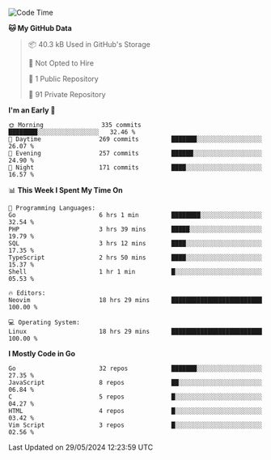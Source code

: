 
<!--START_SECTION:waka-->
![Code Time](http://img.shields.io/badge/Code%20Time-4%2C889%20hrs%209%20mins-blue)

**🐱 My GitHub Data** 

> 📦 40.3 kB Used in GitHub's Storage 
 > 
> 🚫 Not Opted to Hire
 > 
> 📜 1 Public Repository 
 > 
> 🔑 91 Private Repository 
 > 
**I'm an Early 🐤** 

```text
🌞 Morning                335 commits         ████████░░░░░░░░░░░░░░░░░   32.46 % 
🌆 Daytime                269 commits         ███████░░░░░░░░░░░░░░░░░░   26.07 % 
🌃 Evening                257 commits         ██████░░░░░░░░░░░░░░░░░░░   24.90 % 
🌙 Night                  171 commits         ████░░░░░░░░░░░░░░░░░░░░░   16.57 % 
```


📊 **This Week I Spent My Time On** 

```text
💬 Programming Languages: 
Go                       6 hrs 1 min         ████████░░░░░░░░░░░░░░░░░   32.54 % 
PHP                      3 hrs 39 mins       █████░░░░░░░░░░░░░░░░░░░░   19.79 % 
SQL                      3 hrs 12 mins       ████░░░░░░░░░░░░░░░░░░░░░   17.35 % 
TypeScript               2 hrs 50 mins       ████░░░░░░░░░░░░░░░░░░░░░   15.37 % 
Shell                    1 hr 1 min          █░░░░░░░░░░░░░░░░░░░░░░░░   05.53 % 

🔥 Editors: 
Neovim                   18 hrs 29 mins      █████████████████████████   100.00 % 

💻 Operating System: 
Linux                    18 hrs 29 mins      █████████████████████████   100.00 % 
```

**I Mostly Code in Go** 

```text
Go                       32 repos            ███████░░░░░░░░░░░░░░░░░░   27.35 % 
JavaScript               8 repos             ██░░░░░░░░░░░░░░░░░░░░░░░   06.84 % 
C                        5 repos             █░░░░░░░░░░░░░░░░░░░░░░░░   04.27 % 
HTML                     4 repos             █░░░░░░░░░░░░░░░░░░░░░░░░   03.42 % 
Vim Script               3 repos             █░░░░░░░░░░░░░░░░░░░░░░░░   02.56 % 
```




 Last Updated on 29/05/2024 12:23:59 UTC
<!--END_SECTION:waka-->
